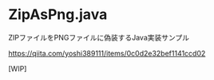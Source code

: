 # ZipAsPng.java

ZIPファイルをPNGファイルに偽装するJava実装サンプル

https://qiita.com/yoshi389111/items/0c0d2e32bef1141ccd02

[WIP]